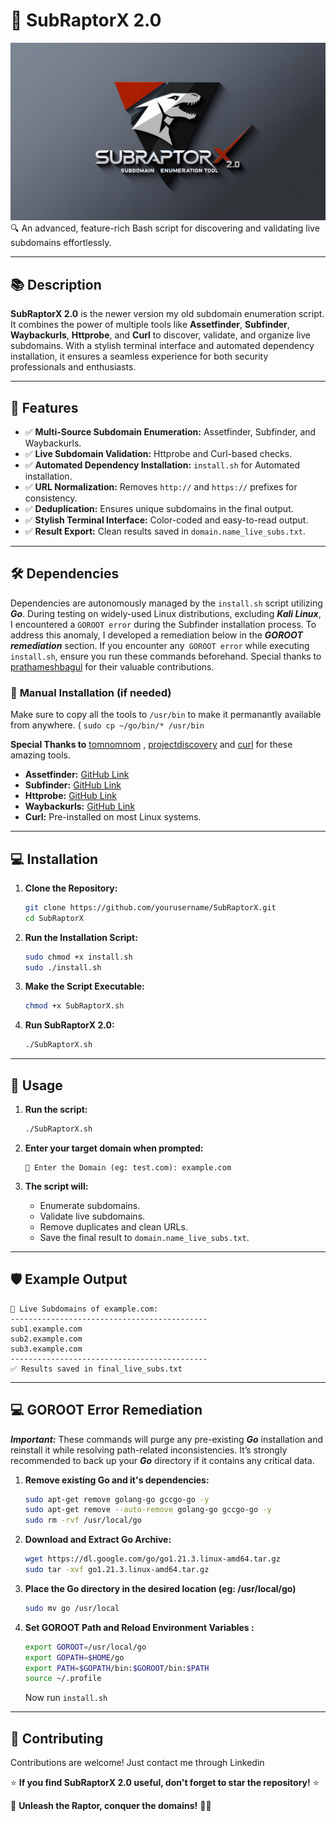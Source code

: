 
# 🦖 **SubRaptorX 2.0**  
<img src="Logo_SubRaptorX.jpg">
🔍 An advanced, feature-rich Bash script for discovering and validating live subdomains effortlessly. 

---

## 📚 **Description**  

**SubRaptorX 2.0** is the newer version my old subdomain enumeration script. It combines the power of multiple tools like **Assetfinder**, **Subfinder**, **Waybackurls**, **Httprobe**, and **Curl** to discover, validate, and organize live subdomains. With a stylish terminal interface and automated dependency installation, it ensures a seamless experience for both security professionals and enthusiasts.  

---

## 🚀 **Features**  

- ✅ **Multi-Source Subdomain Enumeration:** Assetfinder, Subfinder, and Waybackurls.  
- ✅ **Live Subdomain Validation:** Httprobe and Curl-based checks.  
- ✅ **Automated Dependency Installation:** `install.sh` for Automated installation.
- ✅ **URL Normalization:** Removes `http://` and `https://` prefixes for consistency.  
- ✅ **Deduplication:** Ensures unique subdomains in the final output.  
- ✅ **Stylish Terminal Interface:** Color-coded and easy-to-read output.  
- ✅ **Result Export:** Clean results saved in `domain.name_live_subs.txt`.  

---

## 🛠️ **Dependencies**  

Dependencies are autonomously managed by the `install.sh` script utilizing ***Go***. During testing on widely-used Linux distributions, excluding ***Kali Linux***, I encountered a `GOROOT error` during the Subfinder installation process. To address this anomaly, I developed a remediation below in the ***GOROOT remediation*** section. If you encounter any` GOROOT error` while executing `install.sh`, ensure you run these commands beforehand. Special thanks to [prathameshbagul](https://medium.com/@prathameshbagul) for their valuable contributions.

### 🐧 **Manual Installation (if needed)**  
Make sure to copy all the tools to `/usr/bin` to make it permanantly available from anywhere.
( `sudo cp ~/go/bin/* /usr/bin`

****Special Thanks to**** [tomnomnom](https://github.com/tomnomnom) , [projectdiscovery](https://github.com/projectdiscovery) and [curl](https://github.com/curl) for these amazing tools.
- **Assetfinder:** [GitHub Link](https://github.com/tomnomnom/assetfinder)  
- **Subfinder:** [GitHub Link](https://github.com/projectdiscovery/subfinder)  
- **Httprobe:** [GitHub Link](https://github.com/tomnomnom/httprobe)  
- **Waybackurls:** [GitHub Link](https://github.com/tomnomnom/waybackurls)  
- **Curl:** Pre-installed on most Linux systems.  

---

## 💻 **Installation**  

1. **Clone the Repository:**  
   ```bash
   git clone https://github.com/yourusername/SubRaptorX.git
   cd SubRaptorX
   ```

2. **Run the Installation Script:**  
   ```bash
   sudo chmod +x install.sh
   sudo ./install.sh
   ```

3. **Make the Script Executable:**  
   ```bash
   chmod +x SubRaptorX.sh
   ```

4. **Run SubRaptorX 2.0:**  
   ```bash
   ./SubRaptorX.sh
   ```

---

## 📝 **Usage**  

1. **Run the script:**  
   ```bash
   ./SubRaptorX.sh
   ```

2. **Enter your target domain when prompted:**  
   ```
   🔗 Enter the Domain (eg: test.com): example.com
   ```

3. **The script will:**  
   - Enumerate subdomains.  
   - Validate live subdomains.  
   - Remove duplicates and clean URLs.  
   - Save the final result to `domain.name_live_subs.txt`.  
---

## 🛡️ **Example Output**  

```
🎯 Live Subdomains of example.com:
--------------------------------------------
sub1.example.com
sub2.example.com
sub3.example.com
--------------------------------------------
✅ Results saved in final_live_subs.txt

```
---

## 💻 **GOROOT Error Remediation**  

***Important:*** These commands will purge any pre-existing ***Go*** installation and reinstall it while resolving path-related inconsistencies. It’s strongly recommended to back up your ***Go*** directory if it contains any critical data.

1. **Remove existing Go and it's dependencies:**  
   ```bash
   sudo apt-get remove golang-go gccgo-go -y
   sudo apt-get remove --auto-remove golang-go gccgo-go -y
   sudo rm -rvf /usr/local/go
   ```

2. **Download and Extract Go Archive:**  
   ```bash
   wget https://dl.google.com/go/go1.21.3.linux-amd64.tar.gz
   sudo tar -xvf go1.21.3.linux-amd64.tar.gz
   ```

3. **Place the Go directory in the desired location (eg: /usr/local/go)**  
   ```bash
   sudo mv go /usr/local
   ```

4. **Set GOROOT Path and Reload Environment Variables :**  
   ```bash
   export GOROOT=/usr/local/go
   export GOPATH=$HOME/go
   export PATH=$GOPATH/bin:$GOROOT/bin:$PATH
   source ~/.profile
   ```
   Now run `install.sh`
---

## 🤝 **Contributing**  

Contributions are welcome! Just contact me through Linkedin 

⭐ **If you find SubRaptorX 2.0 useful, don't forget to star the repository!** ⭐  

🦖 **Unleash the Raptor, conquer the domains!** 🚀✨  
